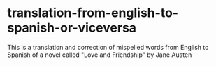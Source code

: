 # translation-from-english-to-spanish-or-viceversa
This is a translation and correction of mispelled words from English to Spanish of a novel called "Love and Friendship" by Jane Austen
